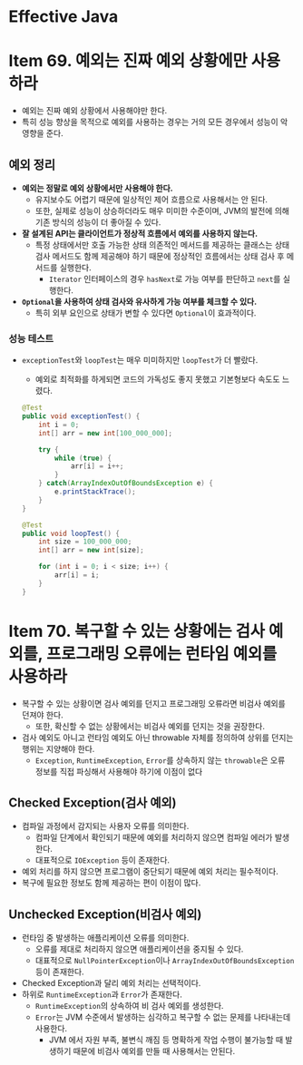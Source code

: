 # Effective Java

# Item 69. 예외는 진짜 예외 상황에만 사용하라

- 예외는 진짜 예외 상황에서 사용해야만 한다.
- 특히 성능 향상을 목적으로 예외를 사용하는 경우는 거의 모든 경우에서 성능이 악영향을 준다.

## 예외 정리

- **예외는 정말로 예외 상황에서만 사용해야 한다.**
    - 유지보수도 어렵기 때문에 일상적인 제어 흐름으로 사용해서는 안 된다.
    - 또한, 실제로 성능이 상승하더라도 매우 미미한 수준이며, JVM의 발전에 의해 기존 방식의 성능이 더 좋아질 수 있다.
- **잘 설계된 API는 클라이언트가 정상적 흐름에서 예외를 사용하지 않는다.**
    - 특정 상태에서만 호출 가능한 상태 의존적인 메서드를 제공하는 클래스는 상태 검사 메서드도 함께 제공해야 하기 때문에 정상적인 흐름에서는 상태 검사 후 메서드를 실행한다.
        - `Iterator` 인터페이스의 경우 `hasNext`로 가능 여부를 판단하고 `next`를 실행한다.
- **`Optional`을 사용하여 상태 검사와 유사하게 가능 여부를 체크할 수 있다.**
    - 특히 외부 요인으로 상태가 변할 수 있다면 `Optional`이 효과적이다.

### 성능 테스트

- `exceptionTest`와 `loopTest`는 매우 미미하지만 `loopTest`가 더 빨랐다.
    - 예외로 최적화를 하게되면 코드의 가독성도 좋지 못했고 기본형보다 속도도 느렸다.

    ```java
    @Test
    public void exceptionTest() {
        int i = 0;
        int[] arr = new int[100_000_000];
    
        try {
            while (true) {
                arr[i] = i++;
            }
        } catch(ArrayIndexOutOfBoundsException e) {
            e.printStackTrace();
        }
    }
    
    @Test
    public void loopTest() {
        int size = 100_000_000;
        int[] arr = new int[size];
    
        for (int i = 0; i < size; i++) {
            arr[i] = i;
        }
    }
    ```

# Item 70. **복구할 수 있는 상황에는 검사 예외를, 프로그래밍 오류에는 런타임 예외를 사용하라**

- 복구할 수 있는 상황이면 검사 예외를 던지고 프로그래밍 오류라면 비검사 예외를 던져야 한다.
    - 또한, 확신할 수 없는 상황에서는 비검사 예외를 던지는 것을 권장한다.
- 검사 예외도 아니고 런타임 예외도 아닌 throwable 자체를 정의하여 상위를 던지는 행위는 지양해야 한다.
    - `Exception`, `RuntimeException`, `Error`를 상속하지 않는 `throwable`은 오류 정보를 직접 파싱해서 사용해야 하기에 이점이 없다

## Checked Exception(검사 예외)

- 컴파일 과정에서 감지되는 사용자 오류를 의미한다.
    - 컴파일 단계에서 확인되기 때문에 예외를 처리하지 않으면 컴파일 에러가 발생한다.
    - 대표적으로 `IOException` 등이 존재한다.
- 예외 처리를 하지 않으면 프로그램이 중단되기 때문에 예외 처리는 필수적이다.
- 복구에 필요한 정보도 함께 제공하는 편이 이점이 많다.

## Unchecked Exception(비검사 예외)

- 런타임 중 발생하는 애플리케이션 오류를 의미한다.
    - 오류를 제대로 처리하지 않으면 애플리케이션을 중지될 수 있다.
    - 대표적으로 `NullPointerException`이나 `ArrayIndexOutOfBoundsException` 등이 존재한다.
- Checked Exception과 달리 예외 처리는 선택적이다.
- 하위로 `RuntimeException`과 `Error`가 존재한다.
    - `RuntimeException`의 상속하여 비 검사 예외를 생성한다.
    - `Error`는 JVM 수준에서 발생하는 심각하고 복구할 수 없는 문제를 나타내는데 사용한다.
        - JVM 에서 자원 부족, 불변식 깨짐 등 명확하게 작업 수행이 불가능할 때 발생하기 때문에 비검사 예외를 만들 때 사용해서는 안된다.